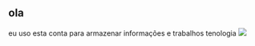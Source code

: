 ## ola
eu uso esta conta para armazenar informações e trabalhos tenologia 
![](https://media.tenor.com/MPlObj-csYoAAAAM/kid-smile.gif)
